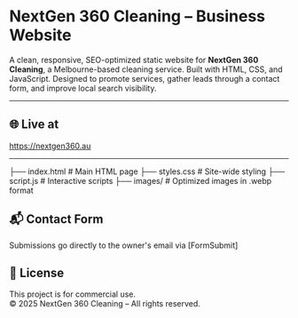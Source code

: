 # NextGen 360 Cleaning – Business Website

A clean, responsive, SEO-optimized static website for **NextGen 360 Cleaning**, a Melbourne-based cleaning service. Built with HTML, CSS, and JavaScript. Designed to promote services, gather leads through a contact form, and improve local search visibility.

---

## 🌐 Live at
https://nextgen360.au

---
├── index.html # Main HTML page
├── styles.css # Site-wide styling
├── script.js # Interactive scripts
├── images/ # Optimized images in .webp format


## 📬 Contact Form

Submissions go directly to the owner's email via [FormSubmit]


## 📄 License

This project is for commercial use.  
© 2025 NextGen 360 Cleaning – All rights reserved.


